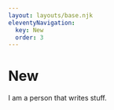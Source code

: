```yaml
---
layout: layouts/base.njk
eleventyNavigation:
  key: New
  order: 3
---
```

# New

I am a person that writes stuff.
